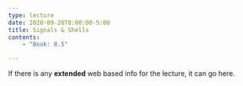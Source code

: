```yaml
---
type: lecture
date: 2020-09-28T8:00:00-5:00
title: Signals & Shells
contents:
    - "Book: 8.5"

---
```


If there is any **extended** web based info for the lecture, it can go here.
